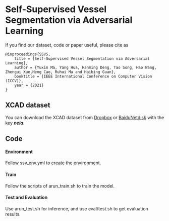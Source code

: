 # Self-Supervised Vessel Segmentation via Adversarial Learning

If you find our dataset, code or paper useful, please cite as

    @inproceedings{SSVS,
        title = {Self-Supervised Vessel Segmentation via Adversarial Learning},
        author = {Yuxin Ma, Yang Hua, Hanming Deng, Tao Song, Hao Wang, Zhengui Xue,Heng Cao, Ruhui Ma and Haibing Guan},
        booktitle = {IEEE International Conference on Computer Vision (ICCV)},
        year = {2021}
    }

## XCAD dataset
You can download the XCAD dataset from [Dropbox](https://www.dropbox.com/s/z0lk5oz6gt9mgd2/XCAD.zip?dl=0) or [BaiduNetdisk](https://pan.baidu.com/s/1C9d9_92TSDBGBfagatTpoA) with the key ___neia___.

## Code
#### Environment
Follow ssv_env.yml to create the environment.
#### Train
Follow the scripts of arun_train.sh to train the model.
#### Test and Evaluation
Use arun_test.sh for inference, and use eval/test.sh to get evaluation results.




